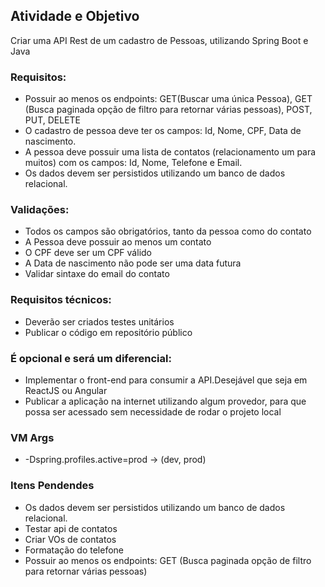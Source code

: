 ## Atividade e Objetivo

Criar uma API Rest de um cadastro de Pessoas, utilizando Spring Boot e Java

### Requisitos:

* Possuir ao menos os endpoints: GET(Buscar uma única Pessoa), GET (Busca paginada opção de filtro para retornar várias pessoas), POST, PUT, DELETE
* O cadastro de pessoa deve ter os campos: Id, Nome, CPF, Data de nascimento.
* A pessoa deve possuir uma lista de contatos (relacionamento um para muitos) com os campos: Id, Nome, Telefone e Email.
* Os dados devem ser persistidos utilizando um banco de dados relacional.
### Validações:

* Todos os campos são obrigatórios, tanto da pessoa como do contato
* A Pessoa deve possuir ao menos um contato
* O CPF deve ser um CPF válido
* A Data de nascimento não pode ser uma data futura
* Validar sintaxe do email do contato

### Requisitos técnicos:

* Deverão ser criados testes unitários
* Publicar o código em repositório público

### É opcional e será um diferencial:

* Implementar o front-end para consumir a API.Desejável que seja em ReactJS ou Angular
* Publicar a aplicação na internet utilizando algum provedor, para que possa ser acessado sem necessidade de rodar o projeto local

### VM Args
* -Dspring.profiles.active=prod -> (dev, prod)

### Itens Pendendes
* Os dados devem ser persistidos utilizando um banco de dados relacional.
* Testar api de contatos
* Criar VOs de contatos
* Formatação do telefone
* Possuir ao menos os endpoints: GET (Busca paginada opção de filtro para retornar várias pessoas)